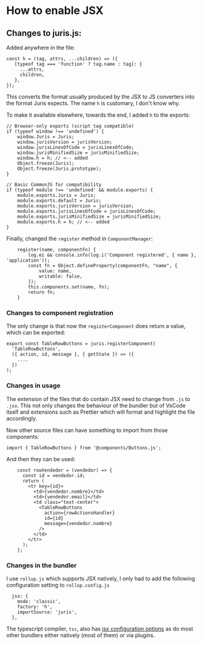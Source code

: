 # How to enable JSX

## Changes to juris.js:

Added anywhere in the file:

 ```
const h = (tag, attrs, ...children) => ({
    [typeof tag === 'function' ? tag.name : tag]: {
      ...attrs,
      children,
    },
});
```

This converts the format usually produced by the JSX to JS converters into the format Juris expects.  The name `h` is customary, I don't know why.

To make it available elsewhere, towards the end, I added `h` to the exports:

```
// Browser-only exports (script tag compatible)
if (typeof window !== 'undefined') {
    window.Juris = Juris;
    window.jurisVersion = jurisVersion;
    window.jurisLinesOfCode = jurisLinesOfCode;
    window.jurisMinifiedSize = jurisMinifiedSize;
    window.h = h; // <-- added
    Object.freeze(Juris);
    Object.freeze(Juris.prototype);
}

// Basic CommonJS for compatibility
if (typeof module !== 'undefined' && module.exports) {           
    module.exports.Juris = Juris;
    module.exports.default = Juris;
    module.exports.jurisVersion = jurisVersion;
    module.exports.jurisLinesOfCode = jurisLinesOfCode;
    module.exports.jurisMinifiedSize = jurisMinifiedSize;
    module.exports.h = h; // <-- added
}
```

Finally, changed the `register` method in `ComponentManager`:

```
    register(name, componentFn) {
        log.ei && console.info(log.i('Component registered', { name }, 'application'));
        const fn = Object.defineProperty(componentFn, "name", {
            value: name,
            writable: false,
        });
        this.components.set(name, fn);
        return fn;
    }
```

### Changes to component registration

The only change is that now the `registerComponent` does return a value, which can be exported:

```
export const TableRowButtons = juris.registerComponent(
  'TableRowButtons',
  ({ action, id, message }, { getState }) => ({
    ....
  })
);
```
### Changes in usage

The extension of the files that do contain JSX need to change from `.js` to `.jsx`.  This not only changes the behaviour of the bundler but of VsCode itself and extensions such as Prettier which will format and highlight the file accordingly.

Now other source files can have something to import from those components:

```
import { TableRowButtons } from '@components/Buttons.js';
```

And then they can be used:

```
    const rowVendedor = (vendedor) => {
      const id = vendedor.id;
      return (
        <tr key={id}>
          <td>{vendedor.nombre}</td>
          <td>{vendedor.email}</td>
          <td class="text-center">
            <TableRowButtons
              action={rowActionsHandler}
              id={id}
              message={vendedor.nombre}
            />
          </td>
        </tr>
      );
    };
```

### Changes in the bundler

I use `rollup.js` which supports JSX natively, I only had to add the following configuration setting to `rollop.config.js`

```
  jsx: {
    mode: 'classic',
    factory: 'h',
    importSource: 'juris',
  },
```

The typescript compiler, `tsc`, also has [jsx configuration options](https://www.typescriptlang.org/tsconfig/#jsx) as do most other bundlers either natively (most of them) or via plugins.
